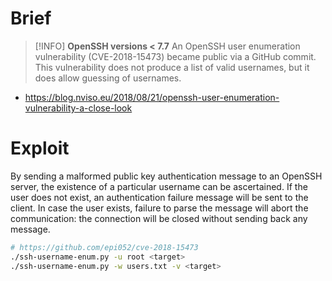 # Brief
>[!INFO]
>**OpenSSH versions < 7.7** An OpenSSH user enumeration vulnerability (CVE-2018-15473) became public via a GitHub commit. This vulnerability does not produce a list of valid usernames, but it does allow guessing of usernames.

- https://blog.nviso.eu/2018/08/21/openssh-user-enumeration-vulnerability-a-close-look

# Exploit

By sending a malformed public key authentication message to an OpenSSH server, the existence of a particular username can be ascertained. If the user does not exist, an authentication failure message will be sent to the client. In case the user exists, failure to parse the message will abort the communication: the connection will be closed without sending back any message.

```bash
# https://github.com/epi052/cve-2018-15473
./ssh-username-enum.py -u root <target>
./ssh-username-enum.py -w users.txt -v <target>
```
